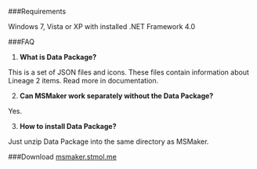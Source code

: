 ###Requirements

Windows 7, Vista or XP with installed .NET Framework 4.0

###FAQ

1. **What is Data Package?**

 This is a set of JSON files and icons. These files contain information about Lineage 2 items. Read more in documentation.

2. **Can MSMaker work separately without the Data Package?**

 Yes.

3. **How to install Data Package?**

 Just unzip Data Package into the same directory as MSMaker.
 
###Download
[msmaker.stmol.me](http://msmaker.stmol.me)